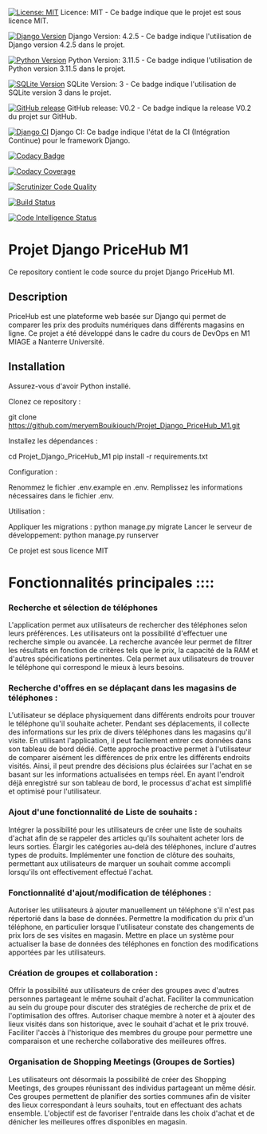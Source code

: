 [![License: MIT](https://img.shields.io/badge/License-MIT-yellow.svg)](https://opensource.org/licenses/MIT)
Licence: MIT - Ce badge indique que le projet est sous licence MIT.

[![Django Version](https://img.shields.io/badge/Django-4.2.5-blue)](https://docs.djangoproject.com/en/4.2/)
Django Version: 4.2.5 - Ce badge indique l'utilisation de Django version 4.2.5 dans le projet.

[![Python Version](https://img.shields.io/badge/Python-3.11.5-blue.svg)](https://www.python.org/downloads/release/python-3115/)
Python Version: 3.11.5 - Ce badge indique l'utilisation de Python version 3.11.5 dans le projet.

[![SQLite Version](https://img.shields.io/badge/SQLite-3-blue)](https://www.sqlite.org/index.html)
SQLite Version: 3 - Ce badge indique l'utilisation de SQLite version 3 dans le projet.

[![GitHub release](https://img.shields.io/github/v/release/meryemBouikiouch/Projet_Django_PriceHub_M1.svg)](https://github.com/meryemBouikiouch/Projet_Django_PriceHub_M1/releases/tag/V0.2)
GitHub release: V0.2 - Ce badge indique la release V0.2 du projet sur GitHub.

[![Django CI](https://github.com/meryemBouikiouch/Projet_Django_PriceHub_M1/actions/workflows/django.yml/badge.svg)](https://github.com/meryemBouikiouch/Projet_Django_PriceHub_M1/actions/workflows/django.yml)
Django CI: Ce badge indique l'état de la CI (Intégration Continue) pour le framework Django.


[![Codacy Badge](https://app.codacy.com/project/badge/Grade/392df07d1f33495fa1261bc10ee4b2df)](https://app.codacy.com/gh/meryemBouikiouch/Projet_Django_PriceHub_M1/dashboard?utm_source=gh&utm_medium=referral&utm_content=&utm_campaign=Badge_grade)


[![Codacy Coverage](https://app.codacy.com/project/badge/Grade/392df07d1f33495fa1261bc10ee4b2df)](https://app.codacy.com/gh/meryemBouikiouch/Projet_Django_PriceHub_M1/dashboard?utm_source=gh&utm_medium=referral&utm_content=&utm_campaign=Badge_grade)


[![Scrutinizer Code Quality](https://scrutinizer-ci.com/g/meryemBouikiouch/Projet_Django_PriceHub_M1/badges/quality-score.png?b=master)](https://scrutinizer-ci.com/g/meryemBouikiouch/Projet_Django_PriceHub_M1/?branch=master)


[![Build Status](https://scrutinizer-ci.com/g/meryemBouikiouch/Projet_Django_PriceHub_M1/badges/build.png?b=master)](https://scrutinizer-ci.com/g/meryemBouikiouch/Projet_Django_PriceHub_M1/build-status/master)

[![Code Intelligence Status](https://scrutinizer-ci.com/g/meryemBouikiouch/Projet_Django_PriceHub_M1/badges/code-intelligence.svg?b=master)](https://scrutinizer-ci.com/code-intelligence)

# Projet Django PriceHub M1

Ce repository contient le code source du projet Django PriceHub M1.

## Description

PriceHub est une plateforme web basée sur Django qui permet de comparer les prix des produits numériques dans différents magasins en ligne. Ce projet a été développé dans le cadre du cours de DevOps en M1 MIAGE a Nanterre Université.

## Installation

Assurez-vous d'avoir Python installé. 

Clonez ce repository :

git clone https://github.com/meryemBouikiouch/Projet_Django_PriceHub_M1.git

Installez les dépendances :

cd Projet_Django_PriceHub_M1
pip install -r requirements.txt

Configuration : 

Renommez le fichier .env.example en .env.
Remplissez les informations nécessaires dans le fichier .env.

Utilisation :

Appliquer les migrations : python manage.py migrate
Lancer le serveur de développement: python manage.py runserver

Ce projet est sous licence MIT

# Fonctionnalités principales ::::

### Recherche et sélection de téléphones

L'application permet aux utilisateurs de rechercher des téléphones selon leurs préférences. 
Les utilisateurs ont la possibilité d'effectuer une recherche simple ou avancée. 
La recherche avancée leur permet de filtrer les résultats en fonction de critères tels que le prix, la capacité de la RAM et d'autres spécifications pertinentes. 
Cela permet aux utilisateurs de trouver le téléphone qui correspond le mieux à leurs besoins.

### Recherche d'offres en se déplaçant dans les magasins de téléphones :
L'utilisateur se déplace physiquement dans différents endroits pour trouver le téléphone qu'il souhaite acheter. Pendant ses déplacements, il collecte des informations sur les prix de divers téléphones dans les magasins qu'il visite. En utilisant l'application, il peut facilement entrer ces données dans son tableau de bord dédié. Cette approche proactive permet à l'utilisateur de comparer aisément les différences de prix entre les différents endroits visités. Ainsi, il peut prendre des décisions plus éclairées sur l'achat en se basant sur les informations actualisées en temps réel. En ayant l'endroit déjà enregistré sur son tableau de bord, le processus d'achat est simplifié et optimisé pour l'utilisateur.

### Ajout d'une fonctionnalité de Liste de souhaits :

Intégrer la possibilité pour les utilisateurs de créer une liste de souhaits d'achat afin de se rappeler des articles qu'ils souhaitent acheter lors de leurs sorties.
Élargir les catégories au-delà des téléphones, inclure d'autres types de produits.
Implémenter une fonction de clôture des souhaits, permettant aux utilisateurs de marquer un souhait comme accompli lorsqu'ils ont effectivement effectué l'achat.

### Fonctionnalité d'ajout/modification de téléphones :

Autoriser les utilisateurs à ajouter manuellement un téléphone s'il n'est pas répertorié dans la base de données.
Permettre la modification du prix d'un téléphone, en particulier lorsque l'utilisateur constate des changements de prix lors de ses visites en magasin.
Mettre en place un système pour actualiser la base de données des téléphones en fonction des modifications apportées par les utilisateurs.

### Création de groupes et collaboration :

Offrir la possibilité aux utilisateurs de créer des groupes avec d'autres personnes partageant le même souhait d'achat.
Faciliter la communication au sein du groupe pour discuter des stratégies de recherche de prix et de l'optimisation des offres.
Autoriser chaque membre à noter et à ajouter des lieux visités dans son historique, avec le souhait d'achat et le prix trouvé.
Faciliter l'accès à l'historique des membres du groupe pour permettre une comparaison et une recherche collaborative des meilleures offres.

### Organisation de Shopping Meetings (Groupes de Sorties)

Les utilisateurs ont désormais la possibilité de créer des Shopping Meetings, des groupes réunissant des individus partageant un même désir. Ces groupes permettent de planifier des sorties communes afin de visiter des lieux correspondant à leurs souhaits, tout en effectuant des achats ensemble. L'objectif est de favoriser l'entraide dans les choix d'achat et de dénicher les meilleures offres disponibles en magasin.



